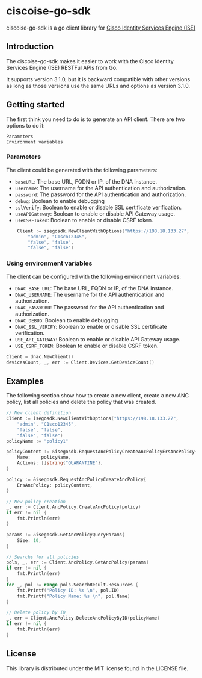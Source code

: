 # ciscoise-go-sdk
ciscoise-go-sdk is a go client library for [Cisco Identity Services Engine (ISE) ](https://developer.cisco.com/identity-services-engine/)  

## Introduction
The ciscoise-go-sdk makes it easier to work with the Cisco Identity Services Engine (ISE) RESTFul APIs from Go.

It supports version 3.1.0, but it is backward compatible with other versions as long as those versions use the same URLs and options as version 3.1.0.

## Getting started

The first think you need to do is to generate an API client. There are two options to do it:

    Parameters
    Environment variables

### Parameters

The client could be generated with the following parameters:

- `baseURL`: The base URL, FQDN or IP, of the DNA instance.
- `username`: The username for the API authentication and authorization.
- `password`: The password for the API authentication and authorization.
- `debug`: Boolean to enable debugging
- `sslVerify`: Boolean to enable or disable SSL certificate verification.
- `useAPIGateway`: Boolean to enable or disable API Gateway usage.
- `useCSRFToken`: Boolean to enable or disable CSRF token.

```go
    Client := isegosdk.NewClientWithOptions("https://198.18.133.27",
        "admin", "C1sco12345",
        "false", "false",
        "false", "false")

```

### Using environment variables

The client can be configured with the following environment variables:

- `DNAC_BASE_URL`: The base URL, FQDN or IP, of the DNA instance.
- `DNAC_USERNAME`: The username for the API authentication and authorization.
- `DNAC_PASSWORD`: The password for the API authentication and authorization.
- `DNAC_DEBUG`: Boolean to enable debugging
- `DNAC_SSL_VERIFY`: Boolean to enable or disable SSL certificate verification.
- `USE_API_GATEWAY`: Boolean to enable or disable API Gateway usage.
- `USE_CSRF_TOKEN`: Boolean to enable or disable CSRF token.

```go
Client = dnac.NewClient()
devicesCount, _, err := Client.Devices.GetDeviceCount()
```





## Examples
The following section show how to create a new client, create a new ANC policy, list all policies and delete the policy that was created. 

```go
// New client definition
Client := isegosdk.NewClientWithOptions("https://198.18.133.27",
    "admin", "C1sco12345",
    "false", "false",
    "false", "false")
policyName := "policy1"

policyContent := &isegosdk.RequestAncPolicyCreateAncPolicyErsAncPolicy{
    Name:    policyName,
    Actions: []string{"QUARANTINE"},
}

policy := &isegosdk.RequestAncPolicyCreateAncPolicy{
    ErsAncPolicy: policyContent,
}

// New policy creation
_, err := Client.AncPolicy.CreateAncPolicy(policy)
if err != nil {
    fmt.Println(err)
}

params := &isegosdk.GetAncPolicyQueryParams{
    Size: 10,
}

// Searchs for all policies
pols, _, err := Client.AncPolicy.GetAncPolicy(params)
if err != nil {
    fmt.Println(err)
}
for _, pol := range pols.SearchResult.Resources {
    fmt.Printf("Policy ID: %s \n", pol.ID)
    fmt.Printf("Policy Name: %s \n", pol.Name)
}

// Delete policy by ID
_, err = Client.AncPolicy.DeleteAncPolicyByID(policyName)
if err != nil {
    fmt.Println(err)
}

```


## License

This library is distributed under the MIT license found in the LICENSE file.

